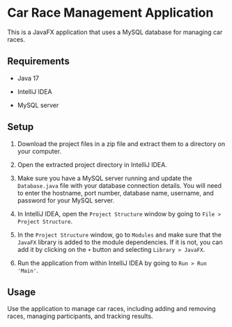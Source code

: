 # Car Race Management Application

This is a JavaFX application that uses a MySQL database for managing car races.

## Requirements

- Java 17

- IntelliJ IDEA

- MySQL server

## Setup

1. Download the project files in a zip file and extract them to a directory on your computer.

2. Open the extracted project directory in IntelliJ IDEA.

3. Make sure you have a MySQL server running and update the `Database.java` file with your database connection details. You will need to enter the hostname, port number, database name, username, and password for your MySQL server.

4. In IntelliJ IDEA, open the `Project Structure` window by going to `File > Project Structure`.

5. In the `Project Structure` window, go to `Modules` and make sure that the `JavaFX` library is added to the module dependencies. If it is not, you can add it by clicking on the `+` button and selecting `Library > JavaFX`.

6. Run the application from within IntelliJ IDEA by going to `Run > Run 'Main'`.

## Usage

Use the application to manage car races, including adding and removing races, managing participants, and tracking results.
